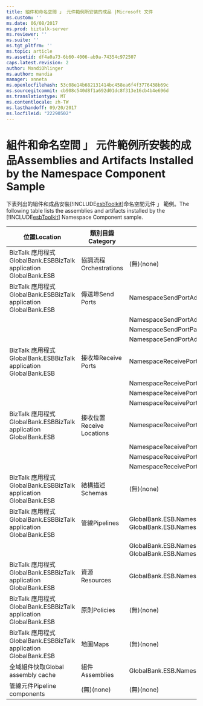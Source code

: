 ```yaml
---
title: 組件和命名空間 」 元件範例所安裝的成品 |Microsoft 文件
ms.custom: ''
ms.date: 06/08/2017
ms.prod: biztalk-server
ms.reviewer: ''
ms.suite: ''
ms.tgt_pltfrm: ''
ms.topic: article
ms.assetid: df4a0a73-6b60-4006-ab9a-74354c972507
caps.latest.revision: 2
author: MandiOhlinger
ms.author: mandia
manager: anneta
ms.openlocfilehash: 53c08e14b682131414bc458ea6f4f3776438b69c
ms.sourcegitcommit: cb908c540d8f1a692d01dc8f313e16cb4b4e696d
ms.translationtype: MT
ms.contentlocale: zh-TW
ms.lasthandoff: 09/20/2017
ms.locfileid: "22290502"
---
```

# <a name="assemblies-and-artifacts-installed-by-the-namespace-component-sample"></a><span data-ttu-id="a624b-102">組件和命名空間 」 元件範例所安裝的成品</span><span class="sxs-lookup"><span data-stu-id="a624b-102">Assemblies and Artifacts Installed by the Namespace Component Sample</span></span>
<span data-ttu-id="a624b-103">下表列出的組件和成品安裝[!INCLUDE[esbToolkit](../includes/esbtoolkit-md.md)]命名空間元件 」 範例。</span><span class="sxs-lookup"><span data-stu-id="a624b-103">The following table lists the assemblies and artifacts installed by the [!INCLUDE[esbToolkit](../includes/esbtoolkit-md.md)] Namespace Component sample.</span></span>  
  
|<span data-ttu-id="a624b-104">位置</span><span class="sxs-lookup"><span data-stu-id="a624b-104">Location</span></span>|<span data-ttu-id="a624b-105">類別目錄</span><span class="sxs-lookup"><span data-stu-id="a624b-105">Category</span></span>|<span data-ttu-id="a624b-106">名稱和版本的元件</span><span class="sxs-lookup"><span data-stu-id="a624b-106">Name and version of the component</span></span>|  
|--------------|--------------|---------------------------------------|  
|<span data-ttu-id="a624b-107">BizTalk 應用程式 GlobalBank.ESB</span><span class="sxs-lookup"><span data-stu-id="a624b-107">BizTalk application GlobalBank.ESB</span></span>|<span data-ttu-id="a624b-108">協調流程</span><span class="sxs-lookup"><span data-stu-id="a624b-108">Orchestrations</span></span>|<span data-ttu-id="a624b-109">(無)</span><span class="sxs-lookup"><span data-stu-id="a624b-109">(none)</span></span>|  
|<span data-ttu-id="a624b-110">BizTalk 應用程式 GlobalBank.ESB</span><span class="sxs-lookup"><span data-stu-id="a624b-110">BizTalk application GlobalBank.ESB</span></span>|<span data-ttu-id="a624b-111">傳送埠</span><span class="sxs-lookup"><span data-stu-id="a624b-111">Send Ports</span></span>|<span data-ttu-id="a624b-112">NamespaceSendPortAdd_to_Remove</span><span class="sxs-lookup"><span data-stu-id="a624b-112">NamespaceSendPortAdd_to_Remove</span></span>|  
|||<span data-ttu-id="a624b-113">NamespaceSendPortAdd_to_PassThrough</span><span class="sxs-lookup"><span data-stu-id="a624b-113">NamespaceSendPortAdd_to_PassThrough</span></span>|  
|||<span data-ttu-id="a624b-114">NamespaceSendPortPassthrough_to_Remove</span><span class="sxs-lookup"><span data-stu-id="a624b-114">NamespaceSendPortPassthrough_to_Remove</span></span>|  
|||<span data-ttu-id="a624b-115">NamespaceSendPortAddViaExtraction_to_PassThrough</span><span class="sxs-lookup"><span data-stu-id="a624b-115">NamespaceSendPortAddViaExtraction_to_PassThrough</span></span>|  
|<span data-ttu-id="a624b-116">BizTalk 應用程式 GlobalBank.ESB</span><span class="sxs-lookup"><span data-stu-id="a624b-116">BizTalk application GlobalBank.ESB</span></span>|<span data-ttu-id="a624b-117">接收埠</span><span class="sxs-lookup"><span data-stu-id="a624b-117">Receive Ports</span></span>|<span data-ttu-id="a624b-118">NamespaceReceivePortAdd_to_PassThrough</span><span class="sxs-lookup"><span data-stu-id="a624b-118">NamespaceReceivePortAdd_to_PassThrough</span></span>|  
|||<span data-ttu-id="a624b-119">NamespaceReceivePortAdd_to_Remove</span><span class="sxs-lookup"><span data-stu-id="a624b-119">NamespaceReceivePortAdd_to_Remove</span></span>|  
|||<span data-ttu-id="a624b-120">NamespaceReceivePortPassThrough_to_Remove</span><span class="sxs-lookup"><span data-stu-id="a624b-120">NamespaceReceivePortPassThrough_to_Remove</span></span>|  
|||<span data-ttu-id="a624b-121">NamespaceReceivePortAddViaExtraction_to_PassThrough</span><span class="sxs-lookup"><span data-stu-id="a624b-121">NamespaceReceivePortAddViaExtraction_to_PassThrough</span></span>|  
|<span data-ttu-id="a624b-122">BizTalk 應用程式 GlobalBank.ESB</span><span class="sxs-lookup"><span data-stu-id="a624b-122">BizTalk application GlobalBank.ESB</span></span>|<span data-ttu-id="a624b-123">接收位置</span><span class="sxs-lookup"><span data-stu-id="a624b-123">Receive Locations</span></span>|<span data-ttu-id="a624b-124">NamespaceReceivePortAdd_to_PassThrough</span><span class="sxs-lookup"><span data-stu-id="a624b-124">NamespaceReceivePortAdd_to_PassThrough</span></span>|  
|||<span data-ttu-id="a624b-125">NamespaceReceivePortAdd_to_Remove</span><span class="sxs-lookup"><span data-stu-id="a624b-125">NamespaceReceivePortAdd_to_Remove</span></span>|  
|||<span data-ttu-id="a624b-126">NamespaceReceivePortPassThrough_to_Remove</span><span class="sxs-lookup"><span data-stu-id="a624b-126">NamespaceReceivePortPassThrough_to_Remove</span></span>|  
|||<span data-ttu-id="a624b-127">NamespaceReceivePortAddViaExtraction_to_PassThrough</span><span class="sxs-lookup"><span data-stu-id="a624b-127">NamespaceReceivePortAddViaExtraction_to_PassThrough</span></span>|  
|<span data-ttu-id="a624b-128">BizTalk 應用程式 GlobalBank.ESB</span><span class="sxs-lookup"><span data-stu-id="a624b-128">BizTalk application GlobalBank.ESB</span></span>|<span data-ttu-id="a624b-129">結構描述</span><span class="sxs-lookup"><span data-stu-id="a624b-129">Schemas</span></span>|<span data-ttu-id="a624b-130">(無)</span><span class="sxs-lookup"><span data-stu-id="a624b-130">(none)</span></span>|  
|<span data-ttu-id="a624b-131">BizTalk 應用程式 GlobalBank.ESB</span><span class="sxs-lookup"><span data-stu-id="a624b-131">BizTalk application GlobalBank.ESB</span></span>|<span data-ttu-id="a624b-132">管線</span><span class="sxs-lookup"><span data-stu-id="a624b-132">Pipelines</span></span>|<span data-ttu-id="a624b-133">GlobalBank.ESB.Namespace.Pipelines.NamespaceSampleReceivePipeline 2.0.0.0 版</span><span class="sxs-lookup"><span data-stu-id="a624b-133">GlobalBank.ESB.Namespace.Pipelines.NamespaceSampleReceivePipeline Version 2.0.0.0</span></span>|  
|||<span data-ttu-id="a624b-134">GlobalBank.ESB.Namespace.Pipelines.NamespaceSampleSendPipeline 2.0.0.0 版</span><span class="sxs-lookup"><span data-stu-id="a624b-134">GlobalBank.ESB.Namespace.Pipelines.NamespaceSampleSendPipeline Version 2.0.0.0</span></span>|  
|<span data-ttu-id="a624b-135">BizTalk 應用程式 GlobalBank.ESB</span><span class="sxs-lookup"><span data-stu-id="a624b-135">BizTalk application GlobalBank.ESB</span></span>|<span data-ttu-id="a624b-136">資源</span><span class="sxs-lookup"><span data-stu-id="a624b-136">Resources</span></span>|<span data-ttu-id="a624b-137">GlobalBank.ESB.Namespace.Pipelines 2.0.0.0 版</span><span class="sxs-lookup"><span data-stu-id="a624b-137">GlobalBank.ESB.Namespace.Pipelines Version 2.0.0.0</span></span>|  
|<span data-ttu-id="a624b-138">BizTalk 應用程式 GlobalBank.ESB</span><span class="sxs-lookup"><span data-stu-id="a624b-138">BizTalk application GlobalBank.ESB</span></span>|<span data-ttu-id="a624b-139">原則</span><span class="sxs-lookup"><span data-stu-id="a624b-139">Policies</span></span>|<span data-ttu-id="a624b-140">(無)</span><span class="sxs-lookup"><span data-stu-id="a624b-140">(none)</span></span>|  
|<span data-ttu-id="a624b-141">BizTalk 應用程式 GlobalBank.ESB</span><span class="sxs-lookup"><span data-stu-id="a624b-141">BizTalk application GlobalBank.ESB</span></span>|<span data-ttu-id="a624b-142">地圖</span><span class="sxs-lookup"><span data-stu-id="a624b-142">Maps</span></span>|<span data-ttu-id="a624b-143">(無)</span><span class="sxs-lookup"><span data-stu-id="a624b-143">(none)</span></span>|  
|<span data-ttu-id="a624b-144">全域組件快取</span><span class="sxs-lookup"><span data-stu-id="a624b-144">Global assembly cache</span></span>|<span data-ttu-id="a624b-145">組件</span><span class="sxs-lookup"><span data-stu-id="a624b-145">Assemblies</span></span>|<span data-ttu-id="a624b-146">GlobalBank.ESB.Namespace.Pipelines 2.0.0.0 版</span><span class="sxs-lookup"><span data-stu-id="a624b-146">GlobalBank.ESB.Namespace.Pipelines Version 2.0.0.0</span></span>|  
|<span data-ttu-id="a624b-147">管線元件</span><span class="sxs-lookup"><span data-stu-id="a624b-147">Pipeline components</span></span>|<span data-ttu-id="a624b-148">(無)</span><span class="sxs-lookup"><span data-stu-id="a624b-148">(none)</span></span>|<span data-ttu-id="a624b-149">(無)</span><span class="sxs-lookup"><span data-stu-id="a624b-149">(none)</span></span>|
